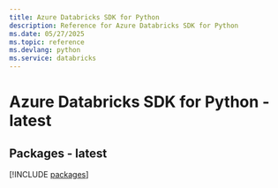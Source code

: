 ```yaml
---
title: Azure Databricks SDK for Python
description: Reference for Azure Databricks SDK for Python
ms.date: 05/27/2025
ms.topic: reference
ms.devlang: python
ms.service: databricks
---
```

# Azure Databricks SDK for Python - latest
## Packages - latest
[!INCLUDE [packages](databricks-index.md)]